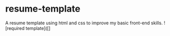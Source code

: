 # resume-template
A resume template using html and css to improve my basic front-end skills.
![required template]([]
